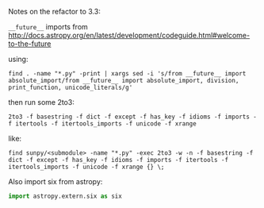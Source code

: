 Notes on the refactor to 3.3:

`__future__` imports from http://docs.astropy.org/en/latest/development/codeguide.html#welcome-to-the-future

using: 
```
find . -name "*.py" -print | xargs sed -i 's/from __future__ import absolute_import/from __future__ import absolute_import, division, print_function, unicode_literals/g'
```
then run some 2to3:

```
2to3 -f basestring -f dict -f except -f has_key -f idioms -f imports -f itertools -f itertools_imports -f unicode -f xrange
```

like:
```
find sunpy/<submodule> -name "*.py" -exec 2to3 -w -n -f basestring -f dict -f except -f has_key -f idioms -f imports -f itertools -f itertools_imports -f unicode -f xrange {} \;
```

Also import six from astropy:

```python
import astropy.extern.six as six
```

